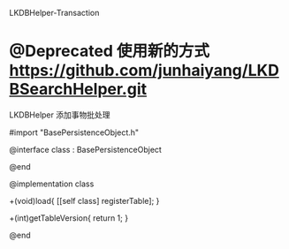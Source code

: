 LKDBHelper-Transaction



@Deprecated 使用新的方式 https://github.com/junhaiyang/LKDBSearchHelper.git
======================

LKDBHelper 添加事物批处理


#import "BasePersistenceObject.h"

@interface class : BasePersistenceObject

@end

@implementation class

+(void)load{
    [[self class] registerTable];
}

+(int)getTableVersion{
    return 1;
}

@end
